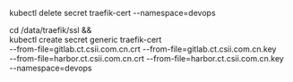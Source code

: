 kubectl delete secret traefik-cert --namespace=devops

cd /data/traefik/ssl &&\
kubectl create secret generic traefik-cert \
--from-file=gitlab.ct.csii.com.cn.crt --from-file=gitlab.ct.csii.com.cn.key \
--from-file=harbor.ct.csii.com.cn.crt --from-file=harbor.ct.csii.com.cn.key \
--namespace=devops